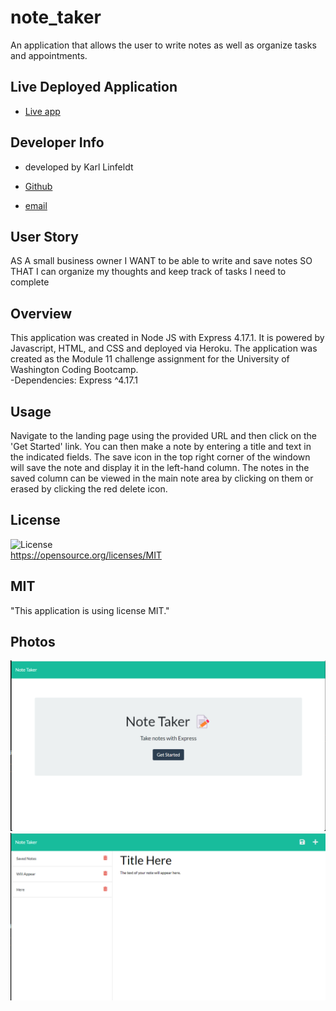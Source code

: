 # note_taker
An application that allows the user to write notes as well as organize tasks and appointments. 

## Live Deployed Application
- [Live app](https://enigmatic-cove-03555.herokuapp.com/notes)
## Developer Info  
- developed by Karl Linfeldt  

- [Github](https://github.com/KarlOL82/note_taker)  
- [email](klinfeldt@gmail.com)  

## User Story

AS A small business owner
I WANT to be able to write and save notes
SO THAT I can organize my thoughts and keep track of tasks I need to complete  

## Overview  
This application was created in Node JS with Express 4.17.1. It is powered by Javascript, HTML, and CSS and deployed via Heroku. The application was created as the Module 11 challenge assignment for the University of Washington Coding Bootcamp.  
-Dependencies: Express ^4.17.1  

## Usage
Navigate to the landing page using the provided URL and then click on the 'Get Started' link. You can then make a note by entering a title and text in the indicated fields. The save icon in the top right corner of the windown will save the note and display it in the left-hand column. The notes in the saved column can be viewed in the main note area by clicking on them or erased by clicking the red delete icon.  

## License
  ![License](https://img.shields.io/badge/license-MIT-green.svg)  
  https://opensource.org/licenses/MIT
  
  ## MIT
   
 "This application is using license MIT."

 ## Photos  
 ![Landing Page](./public/assets/images/image1.png "Landing Page")  
 ![Note Page](./public/assets/images/image2.png "Note Page")








